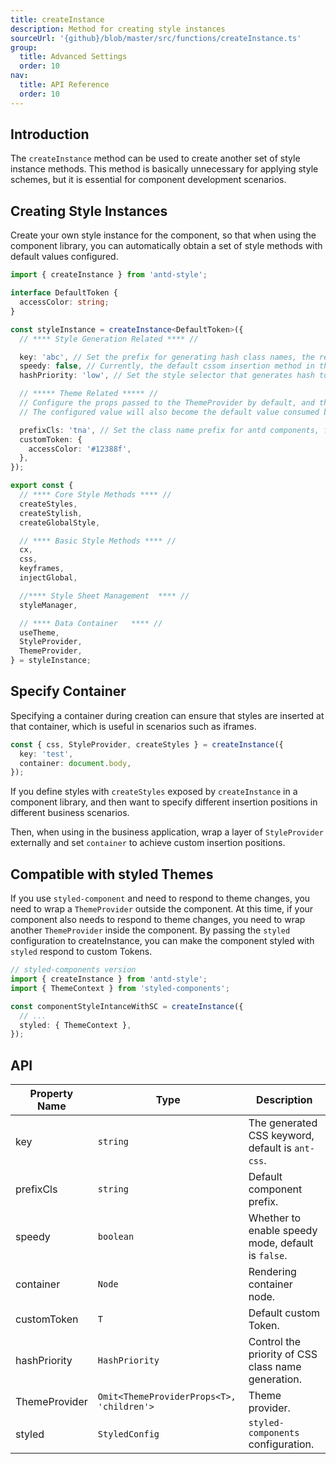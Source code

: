 ```yaml
---
title: createInstance
description: Method for creating style instances
sourceUrl: '{github}/blob/master/src/functions/createInstance.ts'
group:
  title: Advanced Settings
  order: 10
nav:
  title: API Reference
  order: 10
---
```


## Introduction

The `createInstance` method can be used to create another set of style instance methods. This method is basically unnecessary for applying style schemes, but it is essential for component development scenarios.

## Creating Style Instances

Create your own style instance for the component, so that when using the component library, you can automatically obtain a set of style methods with default values configured.

```ts | pure
import { createInstance } from 'antd-style';

interface DefaultToken {
  accessColor: string;
}

const styleInstance = createInstance<DefaultToken>({
  // **** Style Generation Related **** //

  key: 'abc', // Set the prefix for generating hash class names, the result will be .abc-xxxx
  speedy: false, // Currently, the default cssom insertion method in the cssinjs solution is not very compatible with qiankun micro-apps, so it is recommended to disable it
  hashPriority: 'low', // Set the style selector that generates hash to :where selector to reduce weight. This allows user-defined styles to override component styles

  // ***** Theme Related ***** //
  // Configure the props passed to the ThemeProvider by default, and this Provider can also be overridden by external props
  // The configured value will also become the default value consumed by related methods, so there is no need to wrap ThemeProvider to consume the default value

  prefixCls: 'tna', // Set the class name prefix for antd components, for example, the type of Button will be .tna-btn
  customToken: {
    accessColor: '#12388f',
  },
});

export const {
  // **** Core Style Methods **** //
  createStyles,
  createStylish,
  createGlobalStyle,

  // **** Basic Style Methods **** //
  cx,
  css,
  keyframes,
  injectGlobal,

  //**** Style Sheet Management  **** //
  styleManager,

  // **** Data Container   **** //
  useTheme,
  StyleProvider,
  ThemeProvider,
} = styleInstance;
```

## Specify Container

Specifying a container during creation can ensure that styles are inserted at that container, which is useful in scenarios such as iframes.

```ts
const { css, StyleProvider, createStyles } = createInstance({
  key: 'test',
  container: document.body,
});
```

<code src="../demos/api/createInstance/withContainer.tsx"></code>

If you define styles with `createStyles` exposed by `createInstance` in a component library, and then want to specify different insertion positions in different business scenarios.

Then, when using in the business application, wrap a layer of `StyleProvider` externally and set `container` to achieve custom insertion positions.

<code src="../demos/api/createInstance/withStyleProviderContainer.tsx"></code>

## Compatible with styled Themes

If you use `styled-component` and need to respond to theme changes, you need to wrap a `ThemeProvider` outside the component. At this time, if your component also needs to respond to theme changes, you need to wrap another `ThemeProvider` inside the component. By passing the `styled` configuration to createInstance, you can make the component styled with `styled` respond to custom Tokens.

```ts | pure
// styled-components version
import { createInstance } from 'antd-style';
import { ThemeContext } from 'styled-components';

const componentStyleIntanceWithSC = createInstance({
  // ...
  styled: { ThemeContext },
});
```

## API

| Property Name | Type                                      | Description                                        |
| ------------- | ----------------------------------------- | -------------------------------------------------- |
| key           | `string`                                  | The generated CSS keyword, default is `ant-css`.   |
| prefixCls     | `string`                                  | Default component prefix.                          |
| speedy        | `boolean`                                 | Whether to enable speedy mode, default is `false`. |
| container     | `Node`                                    | Rendering container node.                          |
| customToken   | `T`                                       | Default custom Token.                              |
| hashPriority  | `HashPriority`                            | Control the priority of CSS class name generation. |
| ThemeProvider | `Omit<ThemeProviderProps<T>, 'children'>` | Theme provider.                                    |
| styled        | `StyledConfig`                            | `styled-components` configuration.                 |
